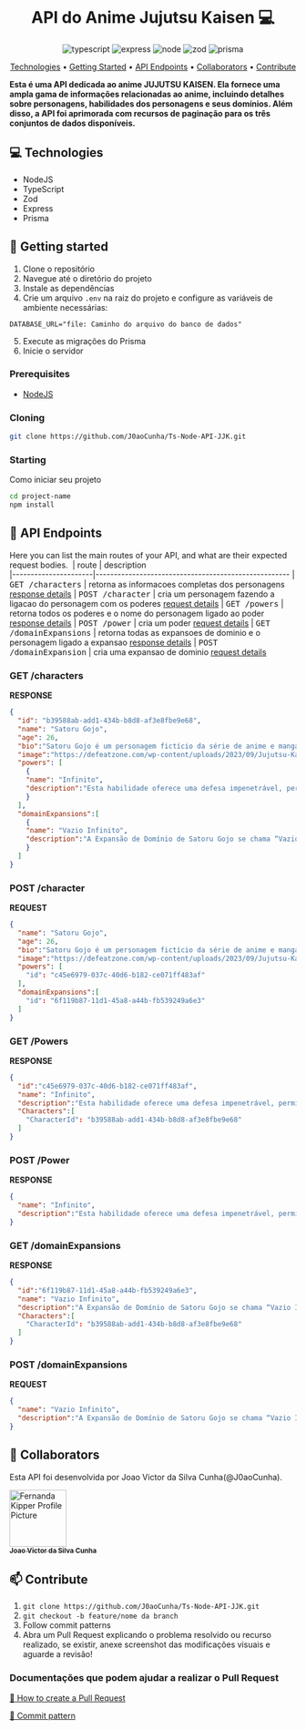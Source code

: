 [TYPESCRIPT__BADGE]: https://img.shields.io/badge/typescript-D4FAFF?style=for-the-badge&logo=typescript
[EXPRESS__BADGE]: https://img.shields.io/badge/express-005CFE?style=for-the-badge&logo=express
[NODE__BADGE]:https://img.shields.io/badge/Node.js-339933.svg?style=for-the-badge&logo=nodedotjs&logoColor=white
[ZOD__BADGE]:https://img.shields.io/badge/Zod-3E67B1.svg?style=for-the-badge&logo=Zod&logoColor=white
[PRISMA__BADGE]:https://img.shields.io/badge/Prisma-2D3748.svg?style=for-the-badge&logo=Prisma&logoColor=white

<h1 align="center" style="font-weight: bold;">API do Anime Jujutsu Kaisen 💻</h1> 

<div align="center">

![typescript][TYPESCRIPT__BADGE]
![express][EXPRESS__BADGE]
![node][NODE__BADGE]
![zod][ZOD__BADGE]
![prisma][PRISMA__BADGE]

</div>


<p align="center">
 <a href="#tech">Technologies</a> • 
 <a href="#started">Getting Started</a> • 
 <a href="#routes">API Endpoints</a> •
 <a href="#colab">Collaborators</a> •
 <a href="#contribute">Contribute</a>
</p>

<p align="start" >
    <b>Esta é uma API dedicada ao anime JUJUTSU KAISEN. Ela fornece uma ampla gama de informações relacionadas ao anime, incluindo detalhes sobre personagens, habilidades dos personagens e seus domínios. Além disso, a API foi aprimorada com recursos de paginação para os três conjuntos de dados disponíveis.</b>
</p>


<h2 id="technologies">💻 Technologies</h2>

- NodeJS
- TypeScript
- Zod
- Express
- Prisma

<h2 id="started">🚀 Getting started</h2>

1. Clone o repositório
2. Navegue até o diretório do projeto
3. Instale as dependências
4. Crie um arquivo `.env` na raiz do projeto e configure as variáveis de ambiente necessárias: 

  ``` 
  DATABASE_URL="file: Caminho do arquivo do banco de dados"
  ```

5. Execute as migrações do Prisma
6. Inicie o servidor

<h3>Prerequisites</h3>

- [NodeJS](https://nodejs.org/en)

<h3>Cloning</h3>

```bash
git clone https://github.com/J0aoCunha/Ts-Node-API-JJK.git
```

<h3>Starting</h3>

Como iniciar seu projeto

```bash
cd project-name
npm install
```

<h2 id="routes">📍 API Endpoints</h2>

Here you can list the main routes of your API, and what are their expected request bodies.
​
| route               | description                                          
|----------------------|-----------------------------------------------------
| <kbd>GET /characters</kbd>     | retorna as informacoes completas dos personagens [response details](#get-chars-detail)
| <kbd>POST /character</kbd>     | cria um personagem fazendo a ligacao do personagem com os poderes [request details](#post-chars-detail)
| <kbd>GET /powers</kbd>     | retorna todos os poderes e o nome do personagem ligado ao poder [response details](#get-powers-detail)
| <kbd>POST /power</kbd>     | cria um poder [request details](#post-powers-detail)
| <kbd>GET /domainExpansions</kbd>     | retorna todas as expansoes de dominio e o personagem ligado a expansao [response details](#get-Domains-detail)
| <kbd>POST /domainExpansion</kbd>     | cria uma expansao de dominio  [request details](#post-Domains-detail)

<h3 id="get-chars-detail">GET /characters</h3>

**RESPONSE**

```json
{
  "id": "b39588ab-add1-434b-b8d8-af3e8fbe9e68",
  "name": "Satoru Gojo",
  "age": 26,
  "bio":"Satoru Gojo é um personagem fictício da série de anime e mangá Jujutsu Kaisen criado por Gege Akutami. Ele fez sua primeira aparição no prequel Jujutsu Kaisen 0 como o mestre de Yuta Okkotsu, um adolescente amaldiçoado.",
  "image":"https://defeatzone.com/wp-content/uploads/2023/09/Jujutsu-Kaisen-5-Curiosidades-que-voce-Precisa-saber-sobre-Satoru-Gojo-1600x960.webp",
  "powers": [
    {
    "name": "Infinito",
    "description":"Esta habilidade oferece uma defesa impenetrável, permitindo que Gojo interaja conforme necessário. O Mugen controla o espaço ao redor de Gojo e pode ser usada ofensivamente ao alterar a energia amaldiçoada ao seu redor.",
    }
  ],
  "domainExpansions":[
    {
    "name": "Vazio Infinito",
    "description":"A Expansão de Domínio de Satoru Gojo se chama “Vazio Infinito” e é extremamente poderosa pois todo oponente colocado ali recebe uma quantidade imensurável de informações de uma só vez, o que levaria uma pessoa normal à morte em menos de 1 segundo.",
    }
  ]
}
``` 

<h3 id="post-chars-detail">POST /character</h3>

**REQUEST**

```json
{
  "name": "Satoru Gojo",
  "age": 26,
  "bio":"Satoru Gojo é um personagem fictício da série de anime e mangá Jujutsu Kaisen criado por Gege Akutami. Ele fez sua primeira aparição no prequel Jujutsu Kaisen 0 como o mestre de Yuta Okkotsu, um adolescente amaldiçoado.",
  "image":"https://defeatzone.com/wp-content/uploads/2023/09/Jujutsu-Kaisen-5-Curiosidades-que-voce-Precisa-saber-sobre-Satoru-Gojo-1600x960.webp",
  "powers": [
    "id": "c45e6979-037c-40d6-b182-ce071ff483af"
  ],
  "domainExpansions":[
    "id": "6f119b87-11d1-45a8-a44b-fb539249a6e3"
  ]
}
```


<h3 id="get-powers-detail">GET /Powers</h3>

**RESPONSE**

```json
{
  "id":"c45e6979-037c-40d6-b182-ce071ff483af",
  "name": "Infinito",
  "description":"Esta habilidade oferece uma defesa impenetrável, permitindo que Gojo interaja conforme necessário. O Mugen controla o espaço ao redor de Gojo e pode ser usada ofensivamente ao alterar a energia amaldiçoada ao seu redor.",
  "Characters":[
    "CharacterId": "b39588ab-add1-434b-b8d8-af3e8fbe9e68"
  ]
}
```

<h3 id="post-powers-detail">POST /Power</h3>

**RESPONSE**
```json
{
  "name": "Infinito",
  "description":"Esta habilidade oferece uma defesa impenetrável, permitindo que Gojo interaja conforme necessário. O Mugen controla o espaço ao redor de Gojo e pode ser usada ofensivamente ao alterar a energia amaldiçoada ao seu redor.",
}
```

<h3 id="get-Domains-detail">GET /domainExpansions</h3>

**RESPONSE**

```json
{
  "id":"6f119b87-11d1-45a8-a44b-fb539249a6e3",
  "name": "Vazio Infinito",
  "description":"A Expansão de Domínio de Satoru Gojo se chama “Vazio Infinito” e é extremamente poderosa pois todo oponente colocado ali recebe uma quantidade imensurável de informações de uma só vez, o que levaria uma pessoa normal à morte em menos de 1 segundo.",
  "Characters":[
    "CharacterId": "b39588ab-add1-434b-b8d8-af3e8fbe9e68"
  ]
}
```

<h3 id="post-Domains-detail">POST /domainExpansions</h3>

**REQUEST**

```json
{
  "name": "Vazio Infinito",
  "description":"A Expansão de Domínio de Satoru Gojo se chama “Vazio Infinito” e é extremamente poderosa pois todo oponente colocado ali recebe uma quantidade imensurável de informações de uma só vez, o que levaria uma pessoa normal à morte em menos de 1 segundo.",
}
```

<h2 id="colab">🤝 Collaborators</h2>

Esta API foi desenvolvida por Joao Victor da Silva Cunha(@J0aoCunha).

 <a href="#">
        <img src="https://media.licdn.com/dms/image/D4D03AQFCCuAsAnp6vw/profile-displayphoto-shrink_800_800/0/1681515236076?e=1710979200&v=beta&t=0nH2KnkGeWXN03oLgSvY4Ui7ghdDdU_JX97-yg0SV1o" 
        width="100px;" alt="Fernanda Kipper Profile Picture"
        /><br>
        <sub>
          <b>Joao Victor da Silva Cunha</b>
        </sub>
      </a>

<h2 id="contribute">📫 Contribute</h2>

1. `git clone https://github.com/J0aoCunha/Ts-Node-API-JJK.git`
2. `git checkout -b feature/nome da branch`
3. Follow commit patterns
4. Abra um Pull Request explicando o problema resolvido ou recurso realizado, se existir, anexe screenshot das modificações visuais e aguarde a revisão!

<h3>Documentações que podem ajudar a realizar o Pull Request</h3>

[📝 How to create a Pull Request](https://www.atlassian.com/br/git/tutorials/making-a-pull-request)

[💾 Commit pattern](https://github.com/iuricode/padroes-de-commits)